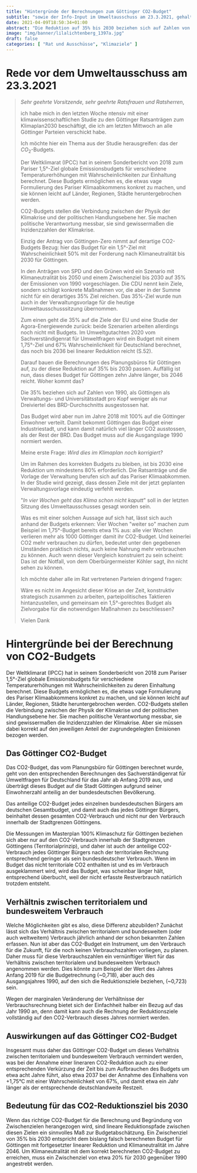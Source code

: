 ```yaml
---
title: "Hintergründe der Berechnungen zum Göttinger CO2-Budget"
subtitle: "sowie der Info-Input im Umweltausschuss am 23.3.2021, gehalten im Namen der Gruppe Parents for Future und des Göttinger Klimabündnis."
date: 2021-04-09T18:50:34+01:00
abstract: "Die Reduktion auf 35% bis 2030 beziehen sich auf Zahlen von 1990, als Göttingen pro Kopf weniger als nur Dreiviertel des BRD-Durchschnitts ausgestossen hat. Das Budget wird aber nun im Jahre 2018 mit 100% auf die Göttinger Einwohner verteilt. Damit bekommt Göttingen das Budget einer Industriestadt, und kann damit natürlich viel länger CO2 ausstossen, als der Rest der BRD."
image: "img/banner/lilalichtenberg_1397a.jpg"
draft: false
categories: [ "Rat und Ausschüsse", "Klimaziele" ]
---
```


# Rede vor dem Umweltausschuss am 23.3.2021


> *Sehr geehrte Vorsitzende, sehr geehrte Ratsfrauen und Ratsherren*,
> 
> ich habe mich in den letzten Woche ntensiv mit einer klimawissenschaftlichen Studie zu den Göttinger Ratsanträgen zum Klimaplan2030 beschäftigt, die ich am letzten Mittwoch an alle Göttinger Parteien verschickt habe.
> 
>Ich möchte hier ein Thema aus der Studie herausgreifen: das der $CO_2$-Budgets.
>
> Der Weltklimarat  (IPCC) hat in seinem Sonderbericht von 2018 zum Pariser 1,5°-Ziel globale Emissionsbudgets  für verschiedene Temperaturerhöhungen mit Wahrscheinlichkeiten zur Einhaltung berechnet. 
> Diese Budgets ermöglichen es, die etwas vage Formulierung des Pariser Klimaabkommens konkret zu machen, und sie können leicht auf Länder, Regionen, Städte heruntergebrochen werden. 
> 
> CO2-Budgets stellen die Verbindung zwischen der Physik der Klimakrise und der politischen Handlungsebene her. Sie machen politische Verantwortung messbar, sie sind gewissermaßen die Inzidenzzahlen der Klimakrise.
> 
> Einzig der Antrag von Göttingen-Zero nimmt auf derartige CO2-Budgets Bezug: hier das Budget für ein 1,5°-Ziel mit Wahrscheinlichkeit 50% mit der Forderung nach Klimaneutralität bis 2030 für Göttingen. 
> 
> In den Anträgen von SPD und den Grünen wird ein Szenario mit Klimaneutralität bis 2050 und einem Zwischenziel bis 2030 auf 35% der Emissionen von 1990 vorgeschlagen. Die CDU nennt kein Ziele, sondern schlägt konkrete Maßnahmen vor, die aber in der Summe nicht für ein derartiges 35% Ziel reichen. Das 35%-Ziel wurde nun auch in der Verwaltungsvorlage für die heutige Umweltausschusssitzung übernommen.
> 
> Zum einen geht die 35% auf die Ziele der EU und eine Studie der Agora-Energiewende zurück: beide Szenarien arbeiten allerdings noch nicht mit Budgets.  Im Umweltgutachten 2020 vom Sachverständigenrat für Umweltfragen wird ein Budget mit einem 1,75°-Ziel und 67% Wahrscheinlichkeit für Deutschland berechnet, das noch bis 2036 bei linearer Reduktion reicht (S.52).
> 
> Darauf bauen die Berechnungen des Planungsbüros für Göttingen auf, zu der diese Reduktion auf 35% bis 2030 passen. Auffällig ist nun, dass dieses Budget für Göttingen zehn Jahre länger, bis 2046 reicht. Woher kommt das?
> 
> Die 35% beziehen sich auf Zahlen von 1990, als Göttingen als Verwaltungs- und Universitätsstadt pro Kopf weniger als nur Dreiviertel  des BRD-Durchschnitts ausgestossen hat. 
> 
> Das Budget  wird aber nun im Jahre 2018 mit 100% auf die Göttinger Einwohner verteilt. Damit bekommt Göttingen das Budget einer Industriestadt, und kann damit natürlich viel länger CO2 ausstossen, als der Rest der BRD. Das Budget muss auf die Ausgangslage 1990 normiert werden. 
> 
> Meine erste Frage: *Wird dies im Klimaplan noch korrigiert?*
> 
> Um im Rahmen des korrekten Budgets zu bleiben, ist bis 2030 eine Reduktion um mindestens 80% erforderlich. Die Ratsanträge und die Vorlage der Verwaltung berufen sich auf das Pariser Klimaabkommen. In der Studie wird gezeigt, dass dessen Ziele mit der jetzt geplanten Verwaltungsvorlage eindeutig verfehlt werden.
> 
> "*In vier Wochen geht das Klima schon nicht kaputt*" soll in der letzten Sitzung des Umweltausschusses gesagt worden sein.
> 
> Was es mit einer solchen Aussage auf sich hat, lässt sich auch anhand der Budgets erkennen: Vier Wochen "weiter so" machen zum Beispiel im 1,75°-Budget bereits etwa 1% aus: alle vier Wochen verlieren mehr als 1000 Göttinger damit ihr CO2-Budget. 
> Und keinerlei CO2 mehr verbrauchen zu dürfen, bedeutet unter den gegebenen Umständen praktisch nichts, auch keine Nahrung mehr verbrauchen zu können. Auch wenn dieser Vergleich konstruiert zu sein scheint: Das ist der Notfall, von dem Oberbürgermeister Köhler sagt, ihn nicht sehen zu können.
> 
> Ich möchte daher alle im Rat vertretenen Parteien dringend fragen: 
> 
> Wäre es nicht im Angesicht dieser Krise an der Zeit, konstruktiv strategisch zusammen zu arbeiten, parteipolitisches Taktieren hintanzustellen, und gemeinsam ein 1,5°-gerechtes Budget als Zielvorgabe für die notwendigen Maßnahmen zu beschliessen? 
> 
> Vielen Dank

# Hintergründe bei der Berechnung von CO2-Budgets

Der Weltklimarat (IPCC) hat in seinem Sonderbericht von 2018 zum Pariser
1,5°-Ziel globale Emissionsbudgets für verschiedene Temperaturerhöhungen
mit Wahrscheinlichkeiten zu deren Einhaltung berechnet. Diese Budgets
ermöglichen es, die etwas vage Formulierung des Pariser Klimaabkommens
konkret zu machen, und sie können leicht auf Länder, Regionen, Städte
heruntergebrochen werden. CO2-Budgets stellen die Verbindung zwischen
der Physik der Klimakrise und der politischen Handlungsebene her. Sie
machen politische Verantwortung messbar, sie sind gewissermaßen die
Inzidenzzahlen der Klimakrise. Aber sie müssen dabei korrekt auf den
jeweiligen Anteil der zugrundegelegten Emisionen bezogen werden.

Das Göttinger CO2-Budget
--------------------------

Das CO2-Budget, das vom Planungsbüro für Göttingen berechnet wurde,
geht von den entsprechenden Berechnungen des Sachverständigenrat für
Umweltfragen für Deutschland für das Jahr ab Anfang 2019 aus, und
überträgt dieses Budget auf die Stadt Göttingen aufgrund seiner
Einwohnerzahl anteilig an der bundesdeutschen Bevölkerung.

Das anteilige CO2-Budget jedes einzelnen bundesdeutschen Bürgers am
deutschen Gesamtbudget, und damit auch das jedes Göttinger Bürgers,
beinhaltet dessen gesamten CO2-Verbrauch und nicht nur den Verbrauch
innerhalb der Stadtgrenzen Göttingens.

Die Messungen im Masterplan 100% Klimaschutz für Göttingen beziehen sich
aber nur auf den CO2-Verbrauch innerhalb der Stadtgrenzen Göttingens
(Territorialprinzip), und daher ist auch der anteilige CO2-Verbrauch
jedes Göttinger Bürgers nach der territorialen Rechnung entsprechend
geringer als sein bundesdeutscher Verbrauch. Wenn im Budget das nicht
territoriale CO2 enthalten ist und es im Verbrauch ausgeklammert wird,
wird das Budget, was scheinbar länger hält, entsprechend überbucht, weil
der nicht erfasste Restverbrauch natürlich trotzdem entsteht.

Verhältnis zwischen territorialem und bundesweitem Verbrauch
------------------------------------------------------------

Welche Möglichkeiten gibt es also, diese Differenz abzubilden? Zunächst
lässt sich das Verhältnis zwischen territorialem und bundesweitem (oder
auch weltweitem) Verbrauch jährlich anhand der schon bekannten Zahlen
erfassen. Nun ist aber das CO2-Budget ein Instrument, um den Verbrauch
für die Zukunft, für die noch keinen Verbrauchszahlen vorliegen, zu
planen. Daher muss für diese Verbrauchszahlen ein vernünftiger Wert für
das Verhältnis zwischen territorialem und bundesweitem Verbrauch
angenommen werden. Dies könnte zum Beispiel der Wert des Jahres Anfang
2019 für die Budgetrechnung (\~0,718), aber auch des Ausgangsjahres
1990, auf den sich die Reduktionsziele beziehen, (\~0,723) sein.

Wegen der marginalen Veränderung der Verhältnisse der Verbrauchsrechnung
bietet sich der Einfachheit halber ein Bezug auf das Jahr 1990 an, denn
damit kann auch die Rechnung der Reduktionsziele vollständig auf den
CO2-Verbrauch dieses Jahres normiert werden.

Auswirkungen auf das Göttinger CO2-Budget
-------------------------------------------

Insgesamt muss daher das Göttinger CO2-Budget um dieses Verhältnis
zwischen territorialem und bundesweitem Verbrauch vermindert werden, was
bei der Annahme einer lineraren CO2-Reduktion auch zu einer
entsprechenden Verkürzung der Zeit bis zum Aufbrauchen des Budgets um
etwa acht Jahre führt, also etwa 2037 bei der Annahme des Einhaltens von
+1,75°C mit einer Wahrscheinlichkeit von 67%, und damit etwa ein Jahr
länger als der entsprechende deutschlandweite Restzeit.

Bedeutung für das CO2-Reduktionsziel bis 2030
-----------------------------------------------

Wenn das richtige CO2-Budget für die Berechnung und Begründung von
Zwischenzielen herangezogen wird, sind lineare Reduktionspfade zwischen
diesen Zielen ein sinnvolles Maß zur Budgetabschätzung. Ein Zwischenziel
von 35% bis 2030 entspricht dem bislang falsch berechneten Budget für
Göttingen mit fortgesetzter linearer Reduktion und Klimaneutralität im
Jahre 2046. Um Klimaneutralität mit dem korrekt berechneten CO2-Budget
zu erreichen, muss ein Zwischenziel von etwa 20% für 2030 gegenüber 1990
angestrebt werden.

